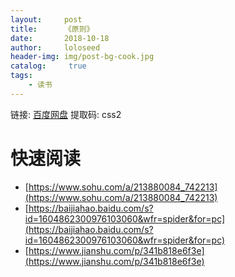 ```yaml
---
layout:     post
title:      《原则》
date:       2018-10-18
author:     loloseed
header-img: img/post-bg-cook.jpg
catalog: 	 true
tags:
    - 读书
---
```


链接: [百度网盘](https://pan.baidu.com/s/1hH4iAe0NN5Tp7POsMp1WtQ) 提取码: css2
# 快速阅读
- [https://www.sohu.com/a/213880084_742213](https://www.sohu.com/a/213880084_742213)
- [https://baijiahao.baidu.com/s?id=1604862300976103060&wfr=spider&for=pc](https://baijiahao.baidu.com/s?id=1604862300976103060&wfr=spider&for=pc)
- [https://www.jianshu.com/p/341b818e6f3e](https://www.jianshu.com/p/341b818e6f3e)